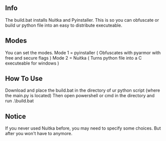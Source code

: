 ## Info
The build.bat installs Nuitka and Pyinstaller. This is so you can obfuscate or build ur python file into an easy to distribute executeable.

## Modes
You can set the modes. 
Mode 1 = pyinstaller ( Obfuscates with pyarmor with free and secure flags )
Mode 2 = Nuitka ( Turns python file into a C executeable for windows )

## How To Use
Download and place the build.bat in the directory of ur python script (where the main.py is located)
Then open powershell or cmd in the directory and run .\build.bat

## Notice
If you never used Nuitka before, you may need to specify some choices. But after you won't have to anymore.
